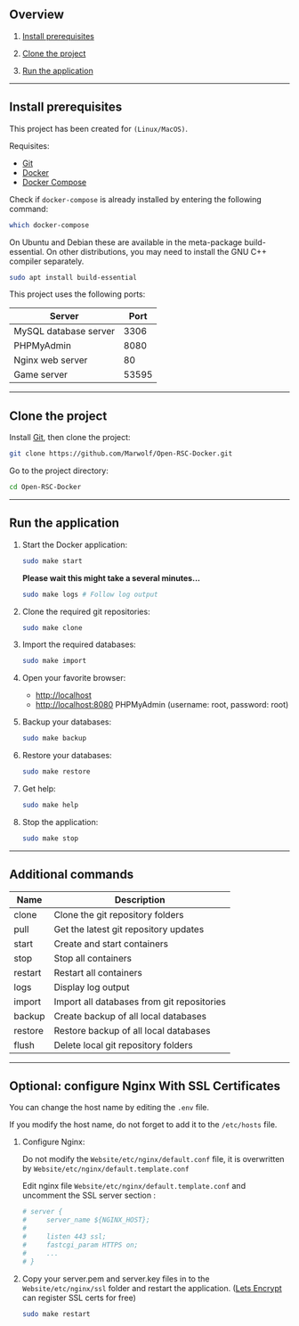 ## Overview

1. [Install prerequisites](#install-prerequisites)

2. [Clone the project](#clone-the-project)

3. [Run the application](#run-the-application)

___

## Install prerequisites

This project has been created for `(Linux/MacOS)`.

Requisites:

* [Git](https://git-scm.com/downloads)
* [Docker](https://docs.docker.com/engine/installation/)
* [Docker Compose](https://docs.docker.com/compose/install/)

Check if `docker-compose` is already installed by entering the following command:

```sh
which docker-compose
```

On Ubuntu and Debian these are available in the meta-package build-essential. On other distributions, you may need to install the GNU C++ compiler separately.

```sh
sudo apt install build-essential
```

This project uses the following ports:

| Server                 | Port  |
|------------------------|-------|
| MySQL database server  | 3306  |
| PHPMyAdmin             | 8080  |
| Nginx web server       | 80    |
| Game server            | 53595 |
___

## Clone the project

Install [Git](http://git-scm.com/book/en/v2/Getting-Started-Installing-Git), then clone the project:

```sh
git clone https://github.com/Marwolf/Open-RSC-Docker.git
```

Go to the project directory:

```sh
cd Open-RSC-Docker
```


___

## Run the application

1. Start the Docker application:

    ```sh
    sudo make start
    ```

    **Please wait this might take a several minutes...**

    ```sh
    sudo make logs # Follow log output
    ```

2. Clone the required git repositories:

    ```sh
    sudo make clone
    ```

3. Import the required databases:

    ```sh
    sudo make import
    ```

4. Open your favorite browser:

    * [http://localhost](http://localhost/)
    * [http://localhost:8080](http://localhost:8080/) PHPMyAdmin (username: root, password: root)

5. Backup your databases:

    ```sh
    sudo make backup
    ```

6. Restore your databases:

    ```sh
    sudo make restore
    ```

7. Get help:

    ```sh
    sudo make help
    ```

8. Stop the application:

    ```sh
    sudo make stop
    ```

___

## Additional commands

| Name          | Description                                  |
|---------------|----------------------------------------------|
| clone         | Clone the git repository folders             |
| pull          | Get the latest git repository updates        |
| start         | Create and start containers                  |
| stop          | Stop all containers                          |
| restart       | Restart all containers                       |
| logs          | Display log output                           |
| import        | Import all databases from git repositories   |
| backup        | Create backup of all local databases         |
| restore       | Restore backup of all local databases        |
| flush         | Delete local git repository folders          |

___

## Optional: configure Nginx With SSL Certificates

You can change the host name by editing the `.env` file.

If you modify the host name, do not forget to add it to the `/etc/hosts` file.

1. Configure Nginx:

    Do not modify the `Website/etc/nginx/default.conf` file, it is overwritten by  `Website/etc/nginx/default.template.conf`

    Edit nginx file `Website/etc/nginx/default.template.conf` and uncomment the SSL server section :

    ```sh
    # server {
    #     server_name ${NGINX_HOST};
    #
    #     listen 443 ssl;
    #     fastcgi_param HTTPS on;
    #     ...
    # }
    ```
2. Copy your server.pem and server.key files in to the `Website/etc/nginx/ssl` folder and restart the application. ([Lets Encrypt](https://www.digitalocean.com/community/tutorials/how-to-secure-nginx-with-let-s-encrypt-on-ubuntu-18-04) can register SSL certs for free)

    ```sh
    sudo make restart
    ```
